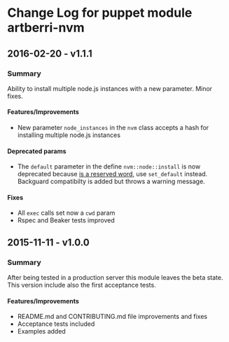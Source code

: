 # Change Log for puppet module artberri-nvm

## 2016-02-20 - v1.1.1

### Summary

Ability to install multiple node.js instances with a new parameter.
Minor fixes.

#### Features/Improvements

- New parameter `node_instances` in the `nvm` class accepts a hash for installing multiple node.js instances

#### Deprecated params

- The `default` parameter in the define `nvm::node::install` is now deprecated because [is a reserved word](https://docs.puppetlabs.com/puppet/latest/reference/lang_reserved.html#reserved-words), use `set_default` instead. Backguard compatibilty is added but throws a warning message.

#### Fixes

- All `exec` calls set now a `cwd` param
- Rspec and Beaker tests improved

## 2015-11-11 - v1.0.0

### Summary

After being tested in a production server this module leaves the beta state.
This version include also the first acceptance tests.

#### Features/Improvements

- README.md and CONTRIBUTING.md file improvements and fixes
- Acceptance tests included
- Examples added
